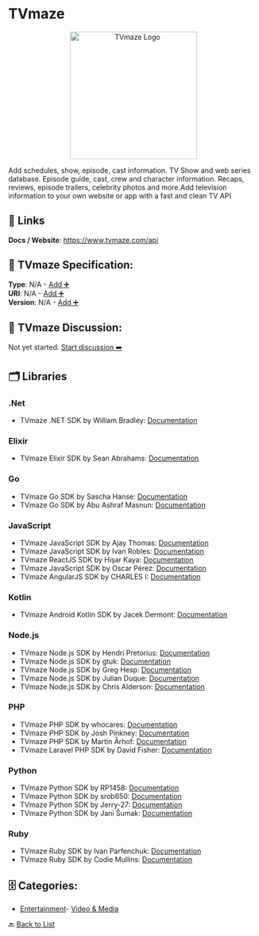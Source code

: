 # TVmaze
<p align="center">
    <img width="256" src="https://raw.githubusercontent.com/apis-list/apis-list/main/apis/tvmaze/logo_256x256.png" alt="TVmaze Logo"/>
</p>
Add schedules, show, episode, cast information. TV Show and web series database. Episode guide, cast, crew and character information. Recaps, reviews, episode trailers, celebrity photos and more.Add television information to your own website or app with a fast and clean TV API

##  🔗 Links
**Docs / Website**: https://www.tvmaze.com/api

## 🧬 TVmaze Specification:
**Type**: N/A - [Add ➕](https://github.com/apis-list/apis-list/edit/main/apis.yaml#18753)  
**URI**: N/A - [Add ➕](https://github.com/apis-list/apis-list/edit/main/apis.yaml#18753)  
**Version**: N/A - [Add ➕](https://github.com/apis-list/apis-list/edit/main/apis.yaml#18753)

## 💬 TVmaze Discussion:
Not yet started. [Start discussion ➡️](https://github.com/apis-list/apis-list/discussions/new)

## 🗂️ Libraries
### .Net
- TVmaze .NET SDK by William Bradley: [Documentation](https://github.com/WilliamABradley/TVMazeSharp)
### Elixir
- TVmaze Elixir SDK by Sean Abrahams: [Documentation](https://github.com/seanabrahams/tv)
### Go
- TVmaze Go SDK by Sascha Hanse: [Documentation](https://github.com/knarz/gotvmaze)
- TVmaze Go SDK by Abu Ashraf Masnun: [Documentation](https://github.com/masnun/tvmaze)
### JavaScript
- TVmaze JavaScript SDK by Ajay Thomas: [Documentation](https://github.com/ajaythomas123/tvmaze-js-wrapper)
- TVmaze JavaScript SDK by Ivan Robles: [Documentation](https://github.com/Sharmaz/tv-shows)
- TVmaze ReactJS SDK by Hişar Kaya: [Documentation](https://github.com/hisarkaya/tvmaze)
- TVmaze JavaScript SDK by Oscar Pérez: [Documentation](https://github.com/omiguelperez/tv-maze)
- TVmaze AngularJS SDK by CHARLES I: [Documentation](https://github.com/Lepkele/AngularJS-TVwatcher)
### Kotlin
- TVmaze Android Kotlin SDK by Jacek Dermont: [Documentation](https://github.com/jdermont/TVMazeApiClient)
### Node.js
- TVmaze Node.js SDK by Hendri Pretorius: [Documentation](https://github.com/pretorh/node-tvmaze-client)
- TVmaze Node.js SDK by gtuk: [Documentation](https://github.com/gtuk/tvmaze-api)
- TVmaze Node.js SDK by Greg Hesp: [Documentation](https://github.com/greghesp/tvmaze-node)
- TVmaze Node.js SDK by Julian Duque: [Documentation](https://github.com/julianduque/tv-maze)
- TVmaze Node.js SDK by Chris Alderson: [Documentation](https://github.com/ChrisAlderson/tvmaze-api-pt)
### PHP
- TVmaze PHP SDK by whocares: [Documentation](https://github.com/whocares-openscene/TVMaze-php)
- TVmaze PHP SDK by Josh Pinkney: [Documentation](https://github.com/JPinkney/TVMaze-PHP-API-Wrapper)
- TVmaze PHP SDK by Martin Århof: [Documentation](https://github.com/lsv/tvmazeapi)
- TVmaze Laravel PHP SDK by David Fisher: [Documentation](https://github.com/davidfisher24/tv-show-api)
### Python
- TVmaze Python SDK by RP1458: [Documentation](https://github.com/robertopauletto/tvmaze_wrapper)
- TVmaze Python SDK by srob650: [Documentation](https://github.com/srob650/pytvmaze)
- TVmaze Python SDK by Jerry-27: [Documentation](https://github.com/Jerry-27/TVMaze)
- TVmaze Python SDK by Jani Šumak: [Documentation](https://github.com/dasdachs/tvmaze-py)
### Ruby
- TVmaze Ruby SDK by Ivan Parfenchuk: [Documentation](https://github.com/uson1x/tvmaze)
- TVmaze Ruby SDK by Codie Mullins: [Documentation](https://github.com/codiemullins/tvmaze-api)


## 🗄️ Categories:
- [Entertainment](https://github.com/apis-list/apis-list#entertainment-)- [Video & Media](https://github.com/apis-list/apis-list#video--media-)

🔙  [Back to List](https://github.com/apis-list/apis-list)
